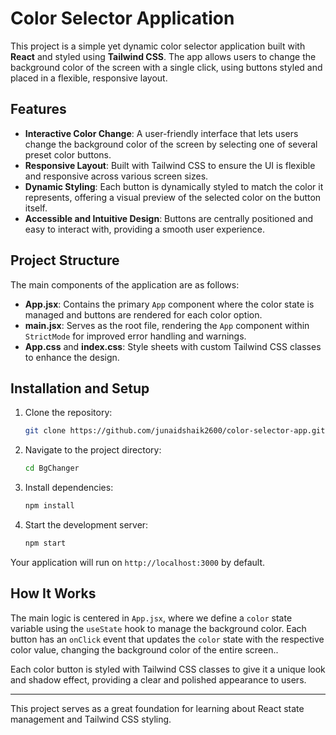 # Color Selector Application

This project is a simple yet dynamic color selector application built with **React** and styled using **Tailwind CSS**. The app allows users to change the background color of the screen with a single click, using buttons styled and placed in a flexible, responsive layout.

## Features

- **Interactive Color Change**: A user-friendly interface that lets users change the background color of the screen by selecting one of several preset color buttons.
- **Responsive Layout**: Built with Tailwind CSS to ensure the UI is flexible and responsive across various screen sizes.
- **Dynamic Styling**: Each button is dynamically styled to match the color it represents, offering a visual preview of the selected color on the button itself.
- **Accessible and Intuitive Design**: Buttons are centrally positioned and easy to interact with, providing a smooth user experience.

## Project Structure

The main components of the application are as follows:

- **App.jsx**: Contains the primary `App` component where the color state is managed and buttons are rendered for each color option.
- **main.jsx**: Serves as the root file, rendering the `App` component within `StrictMode` for improved error handling and warnings.
- **App.css** and **index.css**: Style sheets with custom Tailwind CSS classes to enhance the design.

## Installation and Setup

1. Clone the repository:
   ```bash
   git clone https://github.com/junaidshaik2600/color-selector-app.git
   ```

2. Navigate to the project directory:
   ```bash
   cd BgChanger
   ```

3. Install dependencies:
   ```bash
   npm install
   ```

4. Start the development server:
   ```bash
   npm start
   ```

Your application will run on `http://localhost:3000` by default.

## How It Works

The main logic is centered in `App.jsx`, where we define a `color` state variable using the `useState` hook to manage the background color. Each button has an `onClick` event that updates the `color` state with the respective color value, changing the background color of the entire screen..

Each color button is styled with Tailwind CSS classes to give it a unique look and shadow effect, providing a clear and polished appearance to users.

---

This project serves as a great foundation for learning about React state management and Tailwind CSS styling.
